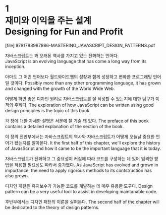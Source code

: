 # 1  <br>재미와 이익을 주는 설계 <br>Designing for Fun and Profit

[file] 9781783987986-MASTERING_JAVASCRIPT_DESIGN_PATTERNS.pdf

자바스크립트는 꽤 오래된 역사를 가지고 있는 진화하는 언어다.  
JavaScript is an evolving language that has come a long way from its inception. 
 
아마도 그 어떤 언어보다 월드와이드웹의 성장과 함께 성장하고 변화한 프로그래밍 언어일 것이다. 
Possibly more than any other programming language, it has grown and changed with the growth of the World Wide Web. 
 
어떻게 하면 좋은 디자인 원리로 자바스크립트를 잘 작성할 수 있는지에 대한 탐구가 이 책의 주제다. 
The exploration of how JavaScript can be written using good design principles is the topic of this book. 
 
각 장에 대한 자세한 설명은 서문에 잘 기술 돼 있다. 
The preface of this book contains a detailed explanation of the section of the book. 
 
 
이 장의 전반부에서는 자바스크립트의 역사와 자바스크립트가 어떻게 오늘날 중요한 언어가 됐는지를 알아본다. 
It the first half of this chapter, we'll explore the history of JavasScript and how it came to be the important language that it is today. 
 
자바스크립트가 진화하고 그 중요성이 커짐에 따라 코드를 구성하는 데 있어 엄격한 방법을 적용할 필요성도 따라서 증가했다. 
As JavaScript has evolved and grown in importance, the need to apply rigorous methods to its contstruction has also grown. 
 
디자인 패턴은 유지보수가 가능한 코드를 개발하는 데 매우 유용한 도구다. 
Design pattern can be a very useful tool to assist in developing maintanable code. 
 
후반부에서는 디자인 패턴의 이론을 살펴본다.
The second half of the chapter will be dedicated to the theory of design patterns.
